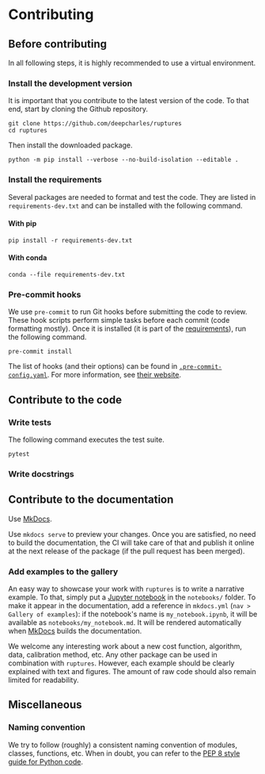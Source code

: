 # Contributing


## Before contributing

In all following steps, it is highly recommended to use a virtual environment.

### Install the development version

It is important that you contribute to the latest version of the code.
To that end, start by cloning the Github repository.

```
git clone https://github.com/deepcharles/ruptures
cd ruptures
```

Then install the downloaded package.

```
python -m pip install --verbose --no-build-isolation --editable .
```


### Install the requirements

Several packages are needed to format and test the code.
They are listed in `requirements-dev.txt` and can be installed with the following command.


#### With pip
```
pip install -r requirements-dev.txt
```

#### With conda
```
conda --file requirements-dev.txt
```

### Pre-commit hooks

We use `pre-commit` to run Git hooks before submitting the code to review.
These hook scripts perform simple tasks before each commit (code formatting
mostly).
Once it is installed (it is part of the [requirements](CONTRIBUTING.md#install-the-requirements)), run the following command.

```
pre-commit install
```

The list of hooks (and their options) can be found in [`.pre-commit-config.yaml`](https://github.com/deepcharles/ruptures/blob/master/.pre-commit-config.yaml).
For more information, see [their website](https://pre-commit.com/).

## Contribute to the code

### Write tests

The following command executes the test suite.

```
pytest
```

### Write docstrings

## Contribute to the documentation

Use [MkDocs](https://www.mkdocs.org/).

Use `mkdocs serve` to preview your changes.
Once you are satisfied, no need to build the documentation, the CI will take care of that and publish it online at the next release of the package (if the pull request has been merged).

### Add examples to the gallery

An easy way to showcase your work with `ruptures` is to write a narrative example.
To that, simply put a [Jupyter notebook](https://jupyter.org/) in the `notebooks/` folder.
To make it appear in the documentation, add a reference in `mkdocs.yml` (`nav > Gallery of examples`): if the notebook's name is `my_notebook.ipynb`, it will be available as `notebooks/my_notebook.md`.
It will be rendered automatically when [MkDocs](https://www.mkdocs.org/) builds the documentation.

We welcome any interesting work about a new cost function, algorithm, data, calibration method, etc.
Any other package can be used in combination with `ruptures`.
However, each example should be clearly explained with text and figures.
The amount of raw code should also remain limited for readability.


## Miscellaneous

### Naming convention

We try to follow (roughly) a consistent naming convention of modules, classes, functions, etc.
When in doubt, you can refer to the [PEP 8 style guide for Python code](https://www.python.org/dev/peps/pep-0008/#naming-conventions).